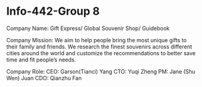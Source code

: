 # Info-442-Group 8

Company Name:
Gift Express/ Global Souvenir Shop/ Guidebook

Company Mission: 
We aim to help people bring the most unique gifts to their family and friends. We research the finest souvenirs across different cities around the world and customize the recommendations to better save time and fit people’s needs.    

Company Role:
CEO: Garson(Tianci) Yang
CTO: Yuqi Zheng
PM: Jane (Shu Wen) Juan
CDO: Qianzhu Fan

